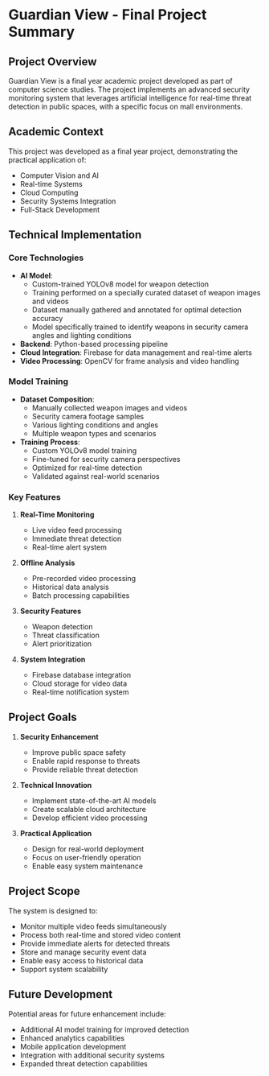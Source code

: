 # Guardian View - Final Project Summary

## Project Overview

Guardian View is a final year academic project developed as part of computer science studies. The project implements an advanced security monitoring system that leverages artificial intelligence for real-time threat detection in public spaces, with a specific focus on mall environments.

## Academic Context

This project was developed as a final year project, demonstrating the practical application of:
- Computer Vision and AI
- Real-time Systems
- Cloud Computing
- Security Systems Integration
- Full-Stack Development

## Technical Implementation

### Core Technologies
- **AI Model**: 
  - Custom-trained YOLOv8 model for weapon detection
  - Training performed on a specially curated dataset of weapon images and videos
  - Dataset manually gathered and annotated for optimal detection accuracy
  - Model specifically trained to identify weapons in security camera angles and lighting conditions
- **Backend**: Python-based processing pipeline
- **Cloud Integration**: Firebase for data management and real-time alerts
- **Video Processing**: OpenCV for frame analysis and video handling

### Model Training
- **Dataset Composition**:
  - Manually collected weapon images and videos
  - Security camera footage samples
  - Various lighting conditions and angles
  - Multiple weapon types and scenarios
- **Training Process**:
  - Custom YOLOv8 model training
  - Fine-tuned for security camera perspectives
  - Optimized for real-time detection
  - Validated against real-world scenarios

### Key Features
1. **Real-Time Monitoring**
   - Live video feed processing
   - Immediate threat detection
   - Real-time alert system

2. **Offline Analysis**
   - Pre-recorded video processing
   - Historical data analysis
   - Batch processing capabilities

3. **Security Features**
   - Weapon detection
   - Threat classification
   - Alert prioritization

4. **System Integration**
   - Firebase database integration
   - Cloud storage for video data
   - Real-time notification system

## Project Goals

1. **Security Enhancement**
   - Improve public space safety
   - Enable rapid response to threats
   - Provide reliable threat detection

2. **Technical Innovation**
   - Implement state-of-the-art AI models
   - Create scalable cloud architecture
   - Develop efficient video processing

3. **Practical Application**
   - Design for real-world deployment
   - Focus on user-friendly operation
   - Enable easy system maintenance

## Project Scope

The system is designed to:
- Monitor multiple video feeds simultaneously
- Process both real-time and stored video content
- Provide immediate alerts for detected threats
- Store and manage security event data
- Enable easy access to historical data
- Support system scalability

## Future Development

Potential areas for future enhancement include:
- Additional AI model training for improved detection
- Enhanced analytics capabilities
- Mobile application development
- Integration with additional security systems
- Expanded threat detection capabilities 